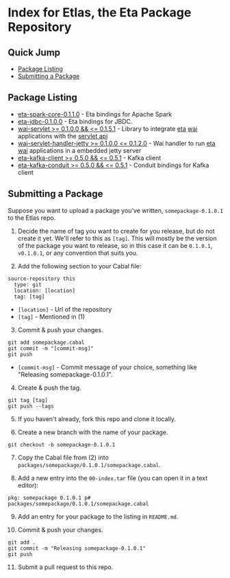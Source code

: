 # Index for Etlas, the Eta Package Repository

## Quick Jump
- [Package Listing](#package-listing)
- [Submitting a Package](#submitting-a-package)

## Package Listing

- [eta-spark-core-0.1.1.0](https://github.com/Jyothsnasrinivas/eta-spark-core) - Eta bindings for Apache Spark
- [eta-jdbc-0.1.0.0](https://github.com/Jyothsnasrinivas/eta-jdbc) - Eta bindings for JBDC.
- [wai-servlet >= 0.1.0.0 && <= 0.1.5.1](https://github.com/jneira/wai-servlet) - Library to integrate [eta](http://eta-lang.org) [wai](https://github.com/yesodweb/wai) applications with the [servlet api](http://docs.oracle.com/javaee/7/api/javax/servlet/package-summary.html)
- [wai-servlet-handler-jetty >= 0.1.0.0 <= 0.1.2.0](https://github.com/jneira/wai-servlet-handler-jetty) - Wai handler to run [eta](http://eta-lang.org) [wai](https://github.com/yesodweb/wai) applications in a embedded jetty server
- [eta-kafka-client >= 0.5.0 && <= 0.5.1](https://github.com/haskell-works/eta-kafka-client) - Kafka client
- [eta-kafka-conduit >= 0.5.0 && <= 0.5.1](https://github.com/haskell-works/eta-kafka-conduit) - Conduit bindings for Kafka client

## Submitting a Package

Suppose you want to upload a package you've written, `somepackage-0.1.0.1` to the Etlas repo.

1. Decide the name of tag you want to create for you release, but do not create it yet. We'll refer to this as `[tag]`. This will mostly be the version of the package you want to release, so in this case it can be `0.1.0.1`, `v0.1.0.1`, or any convention that suits you.

2. Add the following section to your Cabal file:

```
source-repository this
  type: git
  location: [location]
  tag: [tag]
```

  - `[location]` - Url of the repository
  - `[tag]` - Mentioned in (1)

3. Commit & push your changes.

```
git add somepackage.cabal
git commit -m "[commit-msg]"
git push
```
  - `[commit-msg]` - Commit message of your choice, something like "Releasing somepackage-0.1.0.1".

4. Create & push the tag.

```
git tag [tag]
git push --tags
```

5. If you haven't already, fork this repo and clone it locally.

6. Create a new branch with the name of your package.

```
git checkout -b somepackage-0.1.0.1
```

7. Copy the Cabal file from (2) into `packages/somepackage/0.1.0.1/somepackage.cabal`.

8. Add a new entry into the `00-index.tar` file (you can open it in a text editor):

```
pkg: somepackage 0.1.0.1 p# packages/somepackage/0.1.0.1/somepackage.cabal
```

9. Add an entry for your package to the listing in `README.md`.

10. Commit & push your changes.

```
git add .
git commit -m "Releasing somepackage-0.1.0.1"
git push
```

11. Submit a pull request to this repo.

